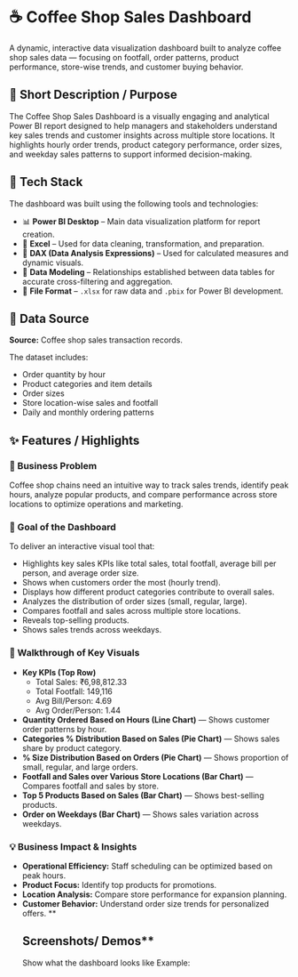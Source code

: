 # ☕️ Coffee Shop Sales Dashboard

A dynamic, interactive data visualization dashboard built to analyze coffee shop sales data — focusing on footfall, order patterns, product performance, store-wise trends, and customer buying behavior.

## 🎯 Short Description / Purpose

The Coffee Shop Sales Dashboard is a visually engaging and analytical Power BI report designed to help managers and stakeholders understand key sales trends and customer insights across multiple store locations. It highlights hourly order trends, product category performance, order sizes, and weekday sales patterns to support informed decision-making.

## 🧰 Tech Stack

The dashboard was built using the following tools and technologies:

- 📊 **Power BI Desktop** – Main data visualization platform for report creation.
- 📄 **Excel** – Used for data cleaning, transformation, and preparation.
- 🧮 **DAX (Data Analysis Expressions)** – Used for calculated measures and dynamic visuals.
- 📝 **Data Modeling** – Relationships established between data tables for accurate cross-filtering and aggregation.
- 📁 **File Format** – `.xlsx` for raw data and `.pbix` for Power BI development.

## 📂 Data Source

**Source:** Coffee shop sales transaction records.

The dataset includes:
- Order quantity by hour
- Product categories and item details
- Order sizes
- Store location-wise sales and footfall
- Daily and monthly ordering patterns

## ✨ Features / Highlights

### 📌 Business Problem

Coffee shop chains need an intuitive way to track sales trends, identify peak hours, analyze popular products, and compare performance across store locations to optimize operations and marketing.

### 🎯 Goal of the Dashboard

To deliver an interactive visual tool that:
- Highlights key sales KPIs like total sales, total footfall, average bill per person, and average order size.
- Shows when customers order the most (hourly trend).
- Displays how different product categories contribute to overall sales.
- Analyzes the distribution of order sizes (small, regular, large).
- Compares footfall and sales across multiple store locations.
- Reveals top-selling products.
- Shows sales trends across weekdays.

### 👀 Walkthrough of Key Visuals

- **Key KPIs (Top Row)**  
  - Total Sales: ₹6,98,812.33  
  - Total Footfall: 149,116  
  - Avg Bill/Person: 4.69  
  - Avg Order/Person: 1.44
- **Quantity Ordered Based on Hours (Line Chart)** — Shows customer order patterns by hour.
- **Categories % Distribution Based on Sales (Pie Chart)** — Shows sales share by product category.
- **% Size Distribution Based on Orders (Pie Chart)** — Shows proportion of small, regular, and large orders.
- **Footfall and Sales over Various Store Locations (Bar Chart)** — Compares footfall and sales by store.
- **Top 5 Products Based on Sales (Bar Chart)** — Shows best-selling products.
- **Order on Weekdays (Bar Chart)** — Shows sales variation across weekdays.

### 💡 Business Impact & Insights

- **Operational Efficiency:** Staff scheduling can be optimized based on peak hours.
- **Product Focus:** Identify top products for promotions.
- **Location Analysis:** Compare store performance for expansion planning.
- **Customer Behavior:** Understand order size trends for personalized offers.
**
  ## Screenshots/ Demos**
  Show what the dashboard looks like
  Example:

  
